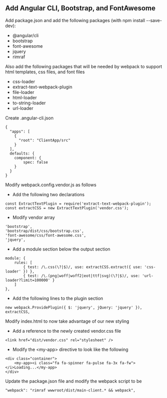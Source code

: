 ## Add Angular CLI, Bootstrap, and FontAwesome

Add package.json and add the following packages (with npm install <package> --save-dev):
- @angular/cli
- bootstrap
- font-awesome
- jquery
- rimraf

Also add the following packages that will be needed by webpack to support html templates, css files, and font files
- css-loader
- extract-text-webpack-plugin
- file-loader
- html-loader
- to-string-loader
- url-loader

Create .angular-cli.json
```
{
  "apps": [
    {
      "root": "ClientApp/src"
    }
  ],
  defaults: {
    component: {
        spec: false
    }
  }
}
```

Modify webpack.config.vendor.js as follows
- Add the following two declarations
```
const ExtractTextPlugin = require('extract-text-webpack-plugin');
const extractCSS = new ExtractTextPlugin('vendor.css');
```
- Modify vendor array
```
'bootstrap',
'bootstrap/dist/css/bootstrap.css',
'font-awesome/css/font-awesome.css',
'jquery',
```
- Add a module section below the output section
```
module: {
    rules: [
        { test: /\.css(\?|$)/, use: extractCSS.extract({ use: 'css-loader' }) },
        { test: /\.(png|woff|woff2|eot|ttf|svg)(\?|$)/, use: 'url-loader?limit=100000' }
    ]
},
```
- Add the following lines to the plugin section
```
new webpack.ProvidePlugin({ $: 'jquery', jQuery: 'jquery' }),
extractCSS,
```

Modify index.html to now take advantage of our new styling
- Add a reference to the newly created vendor.css file
```
<link href="dist/vendor.css" rel="stylesheet" />
```
- Modify the &lt;my-app&gt; directive to look like the following
```
<div class="container">
    <my-app><i class="fa fa-spinner fa-pulse fa-3x fa-fw"></i>Loading...</my-app>
</div>
```
Update the package.json file and modify the webpack script to be
```
"webpack": "rimraf wwwroot/dist/main-client.* && webpack",
```